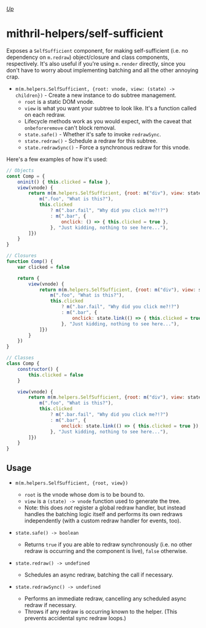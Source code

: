 [*Up*](./api.md)

# mithril-helpers/self-sufficient

Exposes a `SelfSufficient` component, for making self-sufficient (i.e. no dependency on `m.redraw`) object/closure and class components, respectively. It's also useful if you're using `m.render` directly, since you don't have to worry about implementing batching and all the other annoying crap.

- `m(m.helpers.SelfSufficient, {root: vnode, view: (state) -> children})` - Create a new instance to do subtree management.
    - `root` is a static DOM vnode.
    - `view` is what you want your subtree to look like. It's a function called on each redraw.
    - Lifecycle methods work as you would expect, with the caveat that `onbeforeremove` can't block removal.
    - `state.safe()` - Whether it's safe to invoke `redrawSync`.
    - `state.redraw()` - Schedule a redraw for this subtree.
    - `state.redrawSync()` - Force a synchronous redraw for this vnode.

Here's a few examples of how it's used:

```js
// Objects
const Comp = {
    oninit() { this.clicked = false },
    view(vnode) {
        return m(m.helpers.SelfSufficient, {root: m("div"), view: state => [
            m(".foo", "What is this?"),
            this.clicked
                ? m(".bar.fail", "Why did you click me?!?")
                : m(".bar", {
                    onclick: () => { this.clicked = true },
                }, "Just kidding, nothing to see here..."),
        ]})
    }
}

// Closures
function Comp() {
    var clicked = false

    return {
        view(vnode) {
            return m(m.helpers.SelfSufficient, {root: m("div"), view: state => [
                m(".foo", "What is this?"),
                this.clicked
                    ? m(".bar.fail", "Why did you click me?!?")
                    : m(".bar", {
                        onclick: state.link(() => { this.clicked = true }),
                    }, "Just kidding, nothing to see here..."),
            ]})
        }
    })
}

// Classes
class Comp {
    constructor() {
        this.clicked = false
    }

    view(vnode) {
        return m(m.helpers.SelfSufficient, {root: m("div"), view: state => [
            m(".foo", "What is this?"),
            this.clicked
                ? m(".bar.fail", "Why did you click me?!?")
                : m(".bar", {
                    onclick: state.link(() => { this.clicked = true }),
                }, "Just kidding, nothing to see here..."),
        ]})
    }
}
```

## Usage

- `m(m.helpers.SelfSufficient, {root, view})`

    - `root` is the vnode whose dom is to be bound to.
    - `view` is a `(state) -> vnode` function used to generate the tree.
    - Note: this does *not* register a global redraw handler, but instead handles the batching logic itself and performs its own redraws independently (with a custom redraw handler for events, too).

- `state.safe() -> boolean`

    - Returns `true` if you are able to redraw synchronously (i.e. no other redraw is occurring and the component is live), `false` otherwise.

- `state.redraw() -> undefined`

    - Schedules an async redraw, batching the call if necessary.

- `state.redrawSync() -> undefined`

    - Performs an immediate redraw, cancelling any scheduled async redraw if necessary.
    - Throws if any redraw is occurring known to the helper. (This prevents accidental sync redraw loops.)
